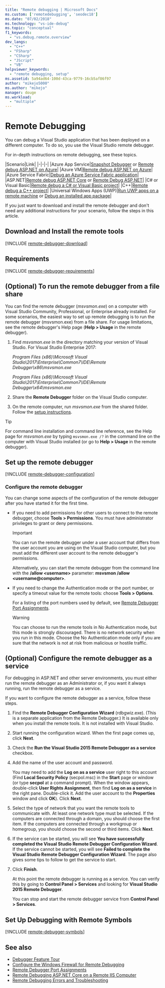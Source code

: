 ```yaml
---
title: "Remote debugging | Microsoft Docs"
ms.custom: ['remotedebugging', 'seodec18']
ms.date: "07/02/2018"
ms.technology: "vs-ide-debug"
ms.topic: "conceptual"
f1_keywords:
  - "vs.debug.remote.overview"
dev_langs:
  - "C++"
  - "FSharp"
  - "CSharp"
  - "JScript"
  - "VB"
helpviewer_keywords:
  - "remote debugging, setup"
ms.assetid: 5a94ad64-100d-43ca-9779-16cb5af86f97
author: "mikejo5000"
ms.author: "mikejo"
manager: douge
ms.workload:
  - "multiple"
---
```

# Remote Debugging
You can debug a Visual Studio application that has been deployed on a different computer. To do so, you use the Visual Studio remote debugger.

For in-depth instructions on remote debugging, see these topics.

|Scenario|Link|
|-|-|-|
|Azure App Service|[Snapshot Debugger](../debugger/debug-live-azure-applications.md) or [Remote debug ASP.NET on Azure](../debugger/remote-debugging-azure.md)|
|Azure VM|[Remote debug ASP.NET on Azure](../debugger/remote-debugging-azure.md)|
|Azure Service Fabric|[Debug an Azure Service Fabric application](/azure/service-fabric/service-fabric-debugging-your-application#debug-a-remote-service-fabric-application)|
|ASP.NET|[Remote debug ASP.NET Core](../debugger/remote-debugging-aspnet-on-a-remote-iis-computer.md) or [Remote Debug ASP.NET](../debugger/remote-debugging-aspnet-on-a-remote-iis-7-5-computer.md)|
|C# or Visual Basic|[Remote debug a C# or Visual Basic project](../debugger/remote-debugging-csharp.md)|
|C++|[Remote debug a C++ project](../debugger/remote-debugging-cpp.md)|
|Universal Windows Apps (UWP)|[Run UWP apps on a remote machine](../debugger/run-windows-store-apps-on-a-remote-machine.md) or [Debug an installed app package](../debugger/debug-installed-app-package.md)|

If you just want to download and install the remote debugger and don't need any additional instructions for your scenario, follow the steps in this article.

## Download and Install the remote tools

[!INCLUDE [remote-debugger-download](../debugger/includes/remote-debugger-download.md)]

## <a name="requirements_msvsmon"></a> Requirements

[!INCLUDE [remote-debugger-requirements](../debugger/includes/remote-debugger-requirements.md)]

## <a name="fileshare_msvsmon"></a> (Optional) To run the remote debugger from a file share

You can find the remote debugger (*msvsmon.exe*) on a computer with Visual Studio Community, Professional, or Enterprise already installed. For some scenarios, the easiest way to set up remote debugging is to run the remote debugger (msvsmon.exe) from a file share. For usage limitations, see the remote debugger's Help page (**Help > Usage** in the remote debugger).

1. Find *msvsmon.exe* in the directory matching your version of Visual Studio. For Visual Studio Enterprise 2017:

      *Program Files (x86)\Microsoft Visual Studio\2017\Enterprise\Common7\IDE\Remote Debugger\x86\msvsmon.exe*

      *Program Files (x86)\Microsoft Visual Studio\2017\Enterprise\Common7\IDE\Remote Debugger\x64\msvsmon.exe*

2. Share the **Remote Debugger** folder on the Visual Studio computer.

3. On the remote computer, run *msvsmon.exe* from the shared folder. Follow the [setup instructions](#bkmk_setup).

> [!TIP]
> For command line installation and command line reference, see the Help page for *msvsmon.exe* by typing ``msvsmon.exe /?`` in the command line on the computer with Visual Studio installed (or go to **Help > Usage** in the remote debugger).

## <a name="bkmk_setup"></a> Set up the remote debugger

[!INCLUDE [remote-debugger-configuration](../debugger/includes/remote-debugger-configuration.md)]

### <a name="configure_msvsmon"></a> Configure the remote debugger
You can change some aspects of the configuration of the remote debugger after you have started it for the first time.

-   If you need to add permissions for other users to connect to the remote debugger, choose **Tools > Permissions**. You must have administrator privileges to grant or deny permissions.

     > [!IMPORTANT]
     > You can run the remote debugger under a user account that differs from the user account you are using on the Visual Studio computer, but you must add the different user account to the remote debugger's permissions.

     Alternatively, you can start the remote debugger from the command line with the **/allow \<username>** parameter: **msvsmon /allow \<username@computer>**.

-   If you need to change the Authentication mode or the port number, or specify a timeout value for the remote tools: choose **Tools > Options**.

     For a listing of the port numbers used by default, see [Remote Debugger Port Assignments](../debugger/remote-debugger-port-assignments.md).

     > [!WARNING]
     >  You can choose to run the remote tools in No Authentication mode, but this mode is strongly discouraged. There is no network security when you run in this mode. Choose the No Authentication mode only if you are sure that the network is not at risk from malicious or hostile traffic.

##  <a name="bkmk_configureService"></a> (Optional) Configure the remote debugger as a service
For debugging in ASP.NET and other server environments, you must either run the remote debugger as an Administrator or, if you want it always running,  run the remote debugger as a service.

 If you want to configure the remote debugger as a service, follow these steps.

1. Find the **Remote Debugger Configuration Wizard** (rdbgwiz.exe). (This is a separate application from the Remote Debugger.) It is available only when you install the remote tools. It is not installed with Visual Studio.

2. Start running the configuration wizard. When the first page comes up, click **Next**.

3. Check the **Run the Visual Studio 2015 Remote Debugger as a service** checkbox.

4. Add the name of the user account and password.

    You may need to add the **Log on as a service** user right to this account (Find **Local Security Policy** (secpol.msc) in the **Start** page or window (or type **secpol** at a command prompt). When the window appears, double-click **User Rights Assignment**, then find **Log on as a service** in the right pane. Double-click it. Add the user account to the **Properties** window and click **OK**). Click **Next**.

5. Select the type of network that you want the remote tools to communicate with. At least one network type must be selected. If the computers are connected through a domain, you should choose the first item. If the computers are connected through a workgroup or homegroup, you should choose the second or third items. Click **Next**.

6. If the service can be started, you will see **You have successfully completed the Visual Studio Remote Debugger Configuration Wizard**. If the service cannot be started, you will see **Failed to complete the Visual Studio Remote Debugger Configuration Wizard**. The page also gives some tips to follow to get the service to start.

7. Click **Finish**.

   At this point the remote debugger is running as a service. You can verify this by going to **Control Panel > Services** and looking for **Visual Studio 2015 Remote Debugger**.

   You can stop and start the remote debugger service from **Control Panel > Services**.

## Set Up Debugging with Remote Symbols

[!INCLUDE [remote-debugger-symbols](../debugger/includes/remote-debugger-symbols.md)]

## See also

- [Debugger Feature Tour](../debugger/debugger-feature-tour.md)
- [Configure the Windows Firewall for Remote Debugging](../debugger/configure-the-windows-firewall-for-remote-debugging.md)
- [Remote Debugger Port Assignments](../debugger/remote-debugger-port-assignments.md)
- [Remote Debugging ASP.NET Core on a Remote IIS Computer](../debugger/remote-debugging-aspnet-on-a-remote-iis-computer.md)
- [Remote Debugging Errors and Troubleshooting](../debugger/remote-debugging-errors-and-troubleshooting.md)